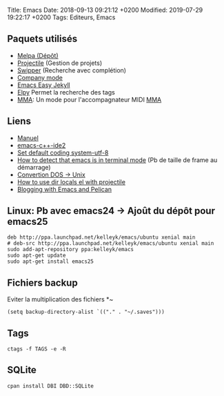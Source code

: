 Title:  Emacs
Date:   2018-09-13 09:21:12 +0200
Modified: 2019-07-29 19:22:17 +0200
Tags: Editeurs, Emacs


## Paquets utilisés

* [Melpa (Dépôt)](http://melpa.org/#/getting-started)
* [Projectile](https://www.emacswiki.org/emacs/Projectile) (Gestion de projets)
* [Swipper](https://oremacs.com/swiper/) (Recherche avec complétion)
* [Company mode](https://www.emacswiki.org/emacs/CompanyMode)
* [Emacs Easy Jekyll](https://github.com/masasam/emacs-easy-jekyll)
* [Elpy](https://github.com/jorgenschaefer/elpy) Permet la recherche des tags
* [MMA](https://perso.univ-rennes1.fr/san.vu-ngoc/prog/mma.el): Un mode pour l'accompagnateur MIDI [MMA](../Musique/mma.html)

## Liens

* [Manuel](https://www.gnu.org/software/emacs/manual/html_node/eintr/index.html#Top)
* [emacs-c++-ide2](https://nilsdeppe.com/posts/emacs-c++-ide2)
* [Set default coding system-utf-8](https://emacs.stackexchange.com/questions/34322/set-default-coding-system-utf-8)
* [How to detect that emacs is in terminal mode](https://stackoverflow.com/questions/5795451/how-to-detect-that-emacs-is-in-terminal-mode/5795518#5795518) (Pb de taille de frame au démarrage)
* [Convertion DOS -> Unix](https://edivad.wordpress.com/2007/04/03/emacs-convert-dos-to-unix-and-vice-versa/)
* [How to use dir locals el with projectile](https://emacs.stackexchange.com/questions/24907/how-to-use-dir-locals-el-with-projectile)
* [Blogging with Emacs and Pelican](https://desmondrivet.com/2018/03/30/emacs-pelican-workflow)

## Linux: Pb avec emacs24 -> Ajoût du dépôt pour emacs25

	deb http://ppa.launchpad.net/kelleyk/emacs/ubuntu xenial main
	# deb-src http://ppa.launchpad.net/kelleyk/emacs/ubuntu xenial main
	sudo add-apt-repository ppa:kelleyk/emacs
	sudo apt-get update
	sudo apt-get install emacs25


## Fichiers backup

Eviter la multiplication des fichiers *~

	(setq backup-directory-alist `(("." . "~/.saves")))

## Tags

	ctags -f TAGS -e -R

## SQLite

    cpan install DBI DBD::SQLite
